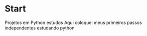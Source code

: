# Start
Projetos em Python estudos
Aqui coloquei meus primeiros passos independentes estudando python
